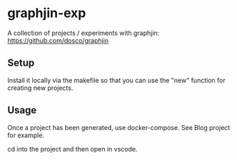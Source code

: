 # graphjin-exp

A collection of projects / experiments with graphjin: https://github.com/dosco/graphjin

## Setup

Install it locally via the makefile so that you can use the "new" function for creating new projects. 


## Usage

Once a project has been generated, use docker-compose. See Blog project for example.

cd into the project and then open in vscode.